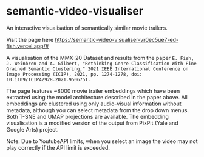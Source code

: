 # semantic-video-visualiser
An interactive visualisation of semantically similar movie trailers. 

Visit the page here https://semantic-video-visualiser-vr0ec5ue7-ed-fish.vercel.app/#

A visualisation of the MMX-20 Dataset and results from the paper 
``E. Fish, J. Weinbren and A. Gilbert, "Rethinking Genre Classification With Fine Grained Semantic Clustering," 2021 IEEE International Conference on Image Processing (ICIP), 2021, pp. 1274-1278, doi: 10.1109/ICIP42928.2021.9506751.``

The page features ~8000 movie trailer embeddings which have been extracted using the model architecture described in the paper above. 
All embeddings are clustered using only audio-visual information without metadata, although you can select metadata from the drop down menus. 
Both T-SNE and UMAP projections are available. 
The embedding visualisation is a modified version of the output from PixPlt (Yale and Google Arts) project.

Note: Due to YoutubeAPI limits, when you select an image the video may not play correctly if the API limit is exceeded. 
